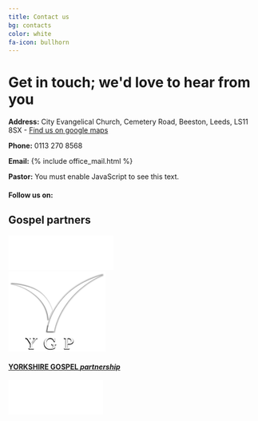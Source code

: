 ```yaml
---
title: Contact us
bg: contacts
color: white
fa-icon: bullhorn
---
```


# Get in touch; we'd love to hear from you

<i class="fa fa-map-marker" aria-hidden="true" style="color:white"></i>  **Address:** City Evangelical Church, Cemetery Road, Beeston, Leeds, LS11 8SX - [Find us on google maps](https://goo.gl/maps/EoD83hYx9Lob5TpK6) <i class="fa fa-external-link" aria-hidden="true" style="color:white"></i>

<i class="fa fa-phone" aria-hidden="true" style="color:white"></i>  **Phone:** 0113 270 8568

<i class="fa fa-envelope-o" aria-hidden="true" style="color:white"></i>  **Email:** {% include office_mail.html %}

<i class="fa fa-address-book-o" aria-hidden="true" style="color:white"></i>  **Pastor:** <script>var s="=b!isfg>#nbjmup;qbtupsAdfdmffet/dp/vl#?qbtupsAdfdmffet/dp/vl=0b?";var m="";for(var i=0;i<s.length;i++)m+=String.fromCharCode(s.charCodeAt(i)-1);document.write(m);</script><noscript>You must enable JavaScript to see this text.</noscript>

#### Follow us on:
<div class="contacts">
  <div class="SocialBox">
    <div><a href="https://www.twitter.com/cecleeds/" target="blank"><i class="fa fa-twitter"></i></a></div>
    <div><a href="https://www.instagram.com/cecleeds/?hl=en" target="blank"><i class="fa fa-instagram"></i></a></div>
    <div><a href="https://www.facebook.com/CECLeeds/" target="blank"><i class="fa fa-facebook"></i></a></div>
    <div><a href="https://www.youtube.com/channel/UCALb0SwFaFdPY2gwOesvb_g" target="blank"><i class="fa fa-youtube-play"></i></a></div>
    <div><a href="https://www.github.com/cecleeds" target="blank"><i class="fa fa-github"></i></a></div>
  </div>
</div>

## Gospel partners
<div class="row partners">
  <div class="col s12 partner valign">
    <a href="https://capuk.org" target="blank"><img src="img/contacts/cap.png"/></a>
  </div>
  <div class="col s12 partner full-width valign">
    <a href="http://www.ygp.org.uk" target="blank"><img src="img/contacts/ygplogo.png"/>
      <h4> YORKSHIRE GOSPEL <em>partnership</em> </h4>
    </a>
  </div>
  <div class="col s12 partner valign">
    <a href="https://fiec.org.uk" target="blank"><img src="img/contacts/fiec.svg"/>
    </a>
  </div>
</div>
